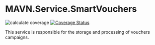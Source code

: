 # MAVN.Service.SmartVouchers

![calculate coverage](https://github.com/OpenMAVN/MAVN.Service.SmartVouchers/workflows/calculate%20coverage/badge.svg)
[![Coverage Status](https://coveralls.io/repos/github/OpenMAVN/MAVN.Service.SmartVouchers/badge.svg?branch=master)](https://coveralls.io/github/OpenMAVN/MAVN.Service.SmartVouchers?branch=master)

This service is responsible for the storage and processing of vouchers campaigns.